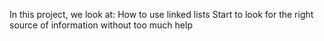 In this project, we look at:
    How to use linked lists
    Start to look for the right source of information without too much help

